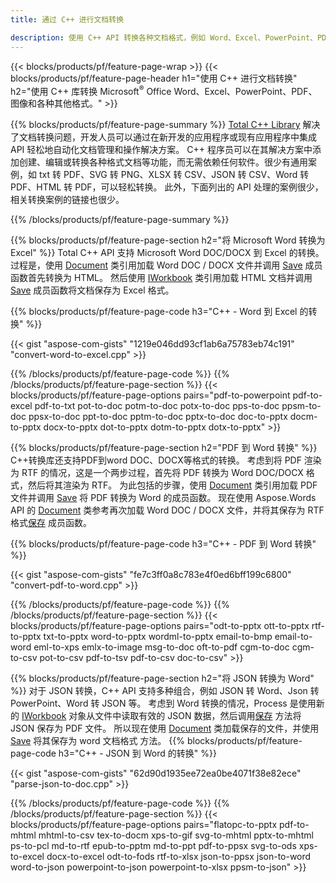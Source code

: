 ```yaml
---
title: 通过 C++ 进行文档转换 

description: 使用 C++ API 转换各种文档格式，例如 Word、Excel、PowerPoint、PDF、JSON、图像等。 
---
```


{{< blocks/products/pf/feature-page-wrap >}}
{{< blocks/products/pf/feature-page-header h1="使用 C++ 进行文档转换" h2="使用 C++ 库转换 Microsoft<sup>&reg;</sup> Office Word、Excel、PowerPoint、PDF、图像和各种其他格式。" >}}

{{% blocks/products/pf/feature-page-summary %}}
[Total C++ Library](https://products.aspose.com/total/cpp/) 解决了文档转换问题，开发人员可以通过在新开发的应用程序或现有应用程序中集成 API 轻松地自动化文档管理和操作解决方案。 C++ 程序员可以在其解决方案中添加创建、编辑或转换各种格式文档等功能，而无需依赖任何软件。很少有通用案例，如 txt 转 PDF、SVG 转 PNG、XLSX 转 CSV、JSON 转 CSV、Word 转 PDF、HTML 转 PDF，可以轻松转换。 此外，下面列出的 API 处理的案例很少，相关转换案例的链接也很少。 

{{% /blocks/products/pf/feature-page-summary  %}}

{{% blocks/products/pf/feature-page-section  h2="将 Microsoft Word 转换为 Excel" %}}
Total C++ API 支持 Microsoft Word DOC/DOCX 到 Excel 的转换。  过程是，使用 [Document](https://reference.aspose.com/words/cpp/class/aspose.words.document) 类引用加载 Word DOC / DOCX 文件并调用 [Save](https://reference.aspose.com/words/cpp/class/aspose.words.document#save_string_saveformat) 成员函数首先转换为 HTML。 然后使用 [IWorkbook](https://reference.aspose.com/cells/cpp/class/aspose.cells.i_workbook) 类引用加载 HTML 文档并调用 [Save](https://reference.aspose.com/cells/cpp/class/aspose.cells.i_workbook#a5dc7de23f7ceba76a05dc1d49f51502e) 成员函数将文档保存为 Excel 格式。 

{{% blocks/products/pf/feature-page-code h3="C++ - Word 到 Excel 的转换" %}}

{{< gist "aspose-com-gists" "1219e046dd93cf1ab6a75783eb74c191" "convert-word-to-excel.cpp" >}}

{{% /blocks/products/pf/feature-page-code  %}}
{{% /blocks/products/pf/feature-page-section %}}
{{< blocks/products/pf/feature-page-options pairs="pdf-to-powerpoint pdf-to-excel pdf-to-txt pot-to-doc potm-to-doc potx-to-doc pps-to-doc ppsm-to-doc ppsx-to-doc ppt-to-doc pptm-to-doc pptx-to-doc doc-to-pptx docm-to-pptx docx-to-pptx dot-to-pptx dotm-to-pptx dotx-to-pptx" >}}

{{% blocks/products/pf/feature-page-section  h2="PDF 到 Word 转换" %}}
C++转换库还支持PDF到word DOC、DOCX等格式的转换。 考虑到将 PDF 渲染为 RTF 的情况，这是一个两步过程，首先将 PDF 转换为 Word DOC/DOCX 格式，然后将其渲染为 RTF。 为此包括的步骤，使用 [Document](https://reference.aspose.com/pdf/cpp/class/aspose.pdf.document) 类引用加载 PDF 文件并调用 [Save](https://reference.aspose.com/pdf/cpp/class/aspose.pdf.document#adb8061c585440fde49c1263e68837f01) 将 PDF 转换为 Word 的成员函数。 现在使用 Aspose.Words API 的 [Document](https://reference.aspose.com/words/cpp/class/aspose.words.document) 类参考再次加载 Word DOC / DOCX 文件，并将其保存为 RTF 格式[保存](https://reference.aspose.com/words/cpp/class/aspose.words.document#save_stream_saveformat) 成员函数。

{{% blocks/products/pf/feature-page-code h3="C++ - PDF 到 Word 转换" %}}

{{< gist "aspose-com-gists" "fe7c3ff0a8c783e4f0ed6bff199c6800" "convert-pdf-to-word.cpp" >}}

{{% /blocks/products/pf/feature-page-code  %}}
{{% /blocks/products/pf/feature-page-section %}}
{{< blocks/products/pf/feature-page-options pairs="odt-to-pptx ott-to-pptx rtf-to-pptx txt-to-pptx word-to-pptx wordml-to-pptx email-to-bmp email-to-word eml-to-xps emlx-to-image msg-to-doc oft-to-pdf cgm-to-doc cgm-to-csv pot-to-csv pdf-to-tsv pdf-to-csv doc-to-csv" >}}

{{% blocks/products/pf/feature-page-section  h2="将 JSON 转换为 Word" %}}
对于 JSON 转换，C++ API 支持多种组合，例如 JSON 转 Word、Json 转 PowerPoint、Word 转 JSON 等。 考虑到 Word 转换的情况，Process 是使用新的 [IWorkbook](https://reference.aspose.com/cells/cpp/class/aspose.cells.i_workbook) 对象从文件中读取有效的 JSON 数据，然后调用[保存](https://reference.aspose.com/cells/cpp/class/aspose.cells.i_workbook#a9460f52a2dec8f4bf623a4905167d997) 方法将 JSON 保存为 PDF 文件。 所以现在使用 [Document](https://reference.aspose.com/words/cpp/class/aspose.words.document) 类加载保存的文件，并使用 [Save](https://reference.aspose.com/words/cpp/class/aspose.words.document#save_string_saveformat) 将其保存为 word 文档格式 方法。
{{% blocks/products/pf/feature-page-code h3="C++ - JSON 到 Word 的转换" %}}

{{< gist "aspose-com-gists" "62d90d1935ee72ea0be4071f38e82ece" "parse-json-to-doc.cpp" >}}


{{% /blocks/products/pf/feature-page-code  %}}
{{% /blocks/products/pf/feature-page-section %}}
{{< blocks/products/pf/feature-page-options pairs="flatopc-to-pptx pdf-to-mhtml mhtml-to-csv tex-to-docm xps-to-gif svg-to-mhtml pptx-to-mhtml ps-to-pcl md-to-rtf epub-to-pptm md-to-ppt pdf-to-ppsx svg-to-ods xps-to-excel docx-to-excel odt-to-fods rtf-to-xlsx json-to-ppsx json-to-word word-to-json powerpoint-to-json powerpoint-to-xlsx ppsm-to-json" >}}